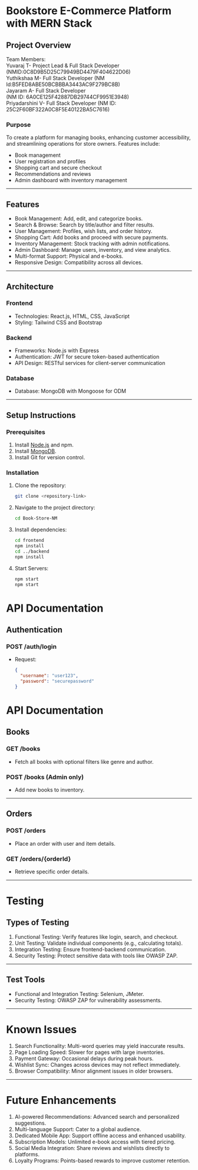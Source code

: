 # Bookstore E-Commerce Platform with MERN Stack

## Project Overview

Team Members:<br/>
Yuvaraj T- Project Lead & Full Stack Developer (NMID:0C8D9B5D25C79949BD4479F404622D06)<br/>
Yuthikshaa M- Full Stack Developer 
(NM Id:B5FED8ABE50BCBBBA3443AC9F279BC8B)<br/>
Jayaram A- Full Stack Developer  
(NM ID: 6A0CE125F42887DB29744CF9951E3948)<br/>
Priyadarshini V- Full Stack Developer (NM ID: 25C2F60BF322A0C8F5E40122BA5C7616) 
<br/>

### Purpose  
To create a platform for managing books, enhancing customer accessibility, and streamlining operations for store owners. Features include:  
- Book management  
- User registration and profiles  
- Shopping cart and secure checkout  
- Recommendations and reviews  
- Admin dashboard with inventory management  

---

## Features

- Book Management: Add, edit, and categorize books.  
- Search & Browse: Search by title/author and filter results.  
- User Management: Profiles, wish lists, and order history.  
- Shopping Cart: Add books and proceed with secure payments.  
- Inventory Management: Stock tracking with admin notifications.  
- Admin Dashboard: Manage users, inventory, and view analytics.  
- Multi-format Support: Physical and e-books.  
- Responsive Design: Compatibility across all devices.  

---

## Architecture

### Frontend
- Technologies: React.js, HTML, CSS, JavaScript  
- Styling: Tailwind CSS and Bootstrap  

### Backend
- Frameworks: Node.js with Express  
- Authentication: JWT for secure token-based authentication  
- API Design: RESTful services for client-server communication  

### Database
- Database: MongoDB with Mongoose for ODM  

---

## Setup Instructions

### Prerequisites
1. Install [Node.js](https://nodejs.org/en/download/) and npm.  
2. Install [MongoDB](https://www.mongodb.com/try/download/community).  
3. Install Git for version control.  

### Installation
1. Clone the repository:  
   ```bash
   git clone <repository-link>
2. Navigate to the project directory:
   ```bash
   cd Book-Store-NM
3. Install dependencies:
   ```bash
   cd frontend
   npm install
   cd ../backend
   npm install
4. Start Servers:
   ```bash
   npm start
   npm start
# API Documentation

## Authentication

### POST /auth/login
- Request:
  ```json
  {
    "username": "user123",
    "password": "securepassword"
  }
# API Documentation

## Books

### GET /books
- Fetch all books with optional filters like genre and author.

### POST /books (Admin only)
- Add new books to inventory.

---

## Orders

### POST /orders
- Place an order with user and item details.

### GET /orders/{orderId}
- Retrieve specific order details.

---

# Testing

## Types of Testing
1. Functional Testing: Verify features like login, search, and checkout.
2. Unit Testing: Validate individual components (e.g., calculating totals).
3. Integration Testing: Ensure frontend-backend communication.
4. Security Testing: Protect sensitive data with tools like OWASP ZAP.

---

## Test Tools
- Functional and Integration Testing: Selenium, JMeter.
- Security Testing: OWASP ZAP for vulnerability assessments.

---

# Known Issues
1. Search Functionality: Multi-word queries may yield inaccurate results.
2. Page Loading Speed: Slower for pages with large inventories.
3. Payment Gateway: Occasional delays during peak hours.
4. Wishlist Sync: Changes across devices may not reflect immediately.
5. Browser Compatibility: Minor alignment issues in older browsers.

---

# Future Enhancements
1. AI-powered Recommendations: Advanced search and personalized suggestions.
2. Multi-language Support: Cater to a global audience.
3. Dedicated Mobile App: Support offline access and enhanced usability.
4. Subscription Models: Unlimited e-book access with tiered pricing.
5. Social Media Integration: Share reviews and wishlists directly to platforms.
6. Loyalty Programs: Points-based rewards to improve customer retention.
